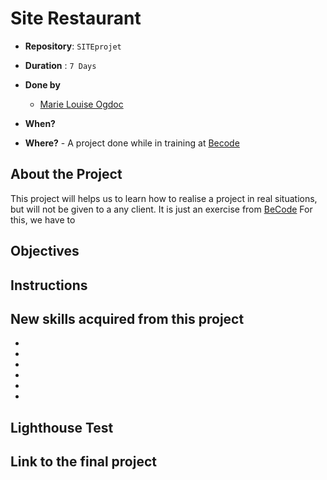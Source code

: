 # Site Restaurant

- **Repository**: `SITEprojet`

- **Duration** : `7 Days`

- **Done by**  
  - [Marie Louise Ogdoc](https://github.com/OGlou7)

- **When?**
        

- **Where?**
        - A project done while in training at [Becode](https://github.com/becodeorg/)


## About the Project

This project will helps us to learn how to realise a project in real situations, but will not be given to a any client. It is just an exercise from [BeCode](https://github.com/becodeorg/)
For this, we have to 


## Objectives


## Instructions



##  New skills acquired from this project

* 
* 
* 
* 
* 
* 


## Lighthouse Test



## Link to the final project



